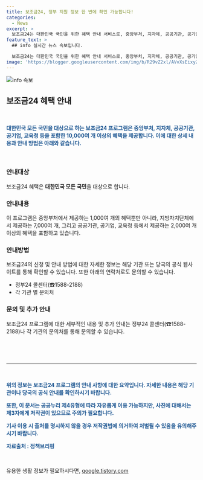```yaml
---
title: 보조금24, 정부 지원 정보 한 번에 확인 가능합니다!
categories:
  - News
excerpt: >
  보조금24는 대한민국 국민을 위한 혜택 안내 서비스로, 중앙부처, 지자체, 공공기관, 공기업, 교육청 등을 포함한 10,000여개의 혜택을 제공합니다. 이 서비스를 통해 국민들은 다양한 혜택을 받을 수 있으며, 구체적인 내용은 정부24 콜센터(☎15882188)나 각 기관으로 문의할 수 있습니다. 자세한 정보는 정부24 웹사이트에서 확인할 수 있습니다.
feature_text: >
  ## info 실시간 뉴스 속보입니다.

  보조금24는 대한민국 국민을 위한 혜택 안내 서비스로, 중앙부처, 지자체, 공공기관, 공기업, 교육청 등을 포함한 10,000여개의 혜택을 제공합니다. 이 서비스를 통해 국민들은 다양한 혜택을 받을 수 있으며, 구체적인 내용은 정부24 콜센터(☎15882188)나 각 기관으로 문의할 수 있습니다. 자세한 정보는 정부24 웹사이트에서 확인할 수 있습니다.
image: 'https://blogger.googleusercontent.com/img/b/R29vZ2xl/AVvXsEixyZcFfHzMRdzZMjFBmAUKJYCLCGyLL1o632UiGVXcaFdKo_bkvkuCioo0uUKlGfBVcT3P84aROyZIXSBEx3Aw5nCQ3pTgDom1WDC4m8eifvWiAmWEEVb4x6G_l8C0QH225ldMjyaFvpxGEBGNO37VmDTDMHGhJPq73UglMfDca1-0aw/s1600/blogspot.png'
---
```


<p><img src="https://blogger.googleusercontent.com/img/b/R29vZ2xl/AVvXsEixyZcFfHzMRdzZMjFBmAUKJYCLCGyLL1o632UiGVXcaFdKo_bkvkuCioo0uUKlGfBVcT3P84aROyZIXSBEx3Aw5nCQ3pTgDom1WDC4m8eifvWiAmWEEVb4x6G_l8C0QH225ldMjyaFvpxGEBGNO37VmDTDMHGhJPq73UglMfDca1-0aw/s1600/blogspot.png" alt="info 속보" /></p>

<h2 data-ke-size="size26">보조금24 혜택 안내</h2>

<p data-ke-size="size16">&nbsp;</p>

<p data-ke-size="size16"><b><span style="color: #1a5490;">대한민국 모든 국민을 대상으로 하는 보조금24 프로그램은 중앙부처, 지자체, 공공기관, 공기업, 교육청 등을 포함한 10,000여 개 이상의 혜택을 제공합니다. 이에 대한 상세 내용과 안내 방법은 아래와 같습니다.</span></b></p>

<p data-ke-size="size16">&nbsp;</p>

<h3><b>안내대상</b></h3>

<p data-ke-size="size16">보조금24 혜택은 <b>대한민국 모든 국민</b>을 대상으로 합니다.</p>

<h3><b>안내내용</b></h3>

<p data-ke-size="size16">이 프로그램은 중앙부처에서 제공하는 1,000여 개의 혜택뿐만 아니라, 지방자치단체에서 제공하는 7,000여 개, 그리고 공공기관, 공기업, 교육청 등에서 제공하는 2,000여 개 이상의 혜택을 포함하고 있습니다.</p>

<h3><b>안내방법</b></h3>

<p data-ke-size="size16">보조금24의 신청 및 안내 방법에 대한 자세한 정보는 해당 기관 또는 당국의 공식 웹사이트를 통해 확인할 수 있습니다. 또한 아래의 연락처로도 문의할 수 있습니다.</p>

<ul>
<li>정부24 콜센터(☎1588-2188)</li>
<li>각 기관 별 문의처</li>
</ul>

<h3><b>문의 및 추가 안내</b></h3>

<p data-ke-size="size16">보조금24 프로그램에 대한 세부적인 내용 및 추가 안내는 정부24 콜센터(☎1588-2188)나 각 기관의 문의처를 통해 문의할 수 있습니다.</p>

<p data-ke-size="size16">&nbsp;</p>

<p data-ke-size="size16">&nbsp;</p>

<hr>

<p data-ke-size="size16">&nbsp;</p>

<p data-ke-size="size16"><b><span style="color: #1a5490;">위의 정보는 보조금24 프로그램의 안내 사항에 대한 요약입니다. 자세한 내용은 해당 기관이나 당국의 공식 안내를 확인하시기 바랍니다.</span></b></p>

<p data-ke-size="size16"><b><span style="color: #1a5490;">또한, 이 문서는 공공누리 제4유형에 따라 자유롭게 이용 가능하지만, 사진에 대해서는 제3자에게 저작권이 있으므로 주의가 필요합니다.</span></b></p>

<p data-ke-size="size16"><b><span style="color: #1a5490;">기사 이용 시 출처를 명시하지 않을 경우 저작권법에 의거하여 처벌될 수 있음을 유의해주시기 바랍니다.</span></b></p>

<p data-ke-size="size16"><b><span style="color: #1a5490;">자료출처 : 정책브리핑 </span></b></p>

<p data-ke-size="size16">&nbsp;</p>
유용한 생활 정보가 필요하시다면, <a href="https://qoogle.tistory.com" rel="dofollow">qoogle.tistory.com</a>


